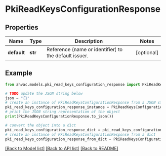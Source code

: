 # PkiReadKeysConfigurationResponse


## Properties

Name | Type | Description | Notes
------------ | ------------- | ------------- | -------------
**default** | **str** | Reference (name or identifier) to the default issuer. | [optional] 

## Example

```python
from ahvac.models.pki_read_keys_configuration_response import PkiReadKeysConfigurationResponse

# TODO update the JSON string below
json = "{}"
# create an instance of PkiReadKeysConfigurationResponse from a JSON string
pki_read_keys_configuration_response_instance = PkiReadKeysConfigurationResponse.from_json(json)
# print the JSON string representation of the object
print(PkiReadKeysConfigurationResponse.to_json())

# convert the object into a dict
pki_read_keys_configuration_response_dict = pki_read_keys_configuration_response_instance.to_dict()
# create an instance of PkiReadKeysConfigurationResponse from a dict
pki_read_keys_configuration_response_from_dict = PkiReadKeysConfigurationResponse.from_dict(pki_read_keys_configuration_response_dict)
```
[[Back to Model list]](../README.md#documentation-for-models) [[Back to API list]](../README.md#documentation-for-api-endpoints) [[Back to README]](../README.md)


